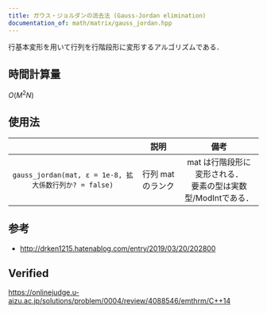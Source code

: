 ```yaml
---
title: ガウス・ジョルダンの消去法 (Gauss-Jordan elimination)
documentation_of: math/matrix/gauss_jordan.hpp
---
```


行基本変形を用いて行列を行階段形に変形するアルゴリズムである．


## 時間計算量

$O(M^2 N)$


## 使用法

||説明|備考|
|:--:|:--:|:--:|
|`gauss_jordan(mat, ε = 1e-8, 拡大係数行列か? = false)`|行列 $\mathrm{mat}$ のランク|$\mathrm{mat}$ は行階段形に変形される．<br>要素の型は実数型/ModIntである．|


## 参考

- http://drken1215.hatenablog.com/entry/2019/03/20/202800


## Verified

https://onlinejudge.u-aizu.ac.jp/solutions/problem/0004/review/4088546/emthrm/C++14
